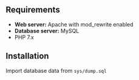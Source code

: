 ## Requirements

- **Web server:** Apache with mod_rewrite enabled
- **Database server:** MySQL
- PHP 7.x

## Installation
Import database data from `sys/dump.sql`